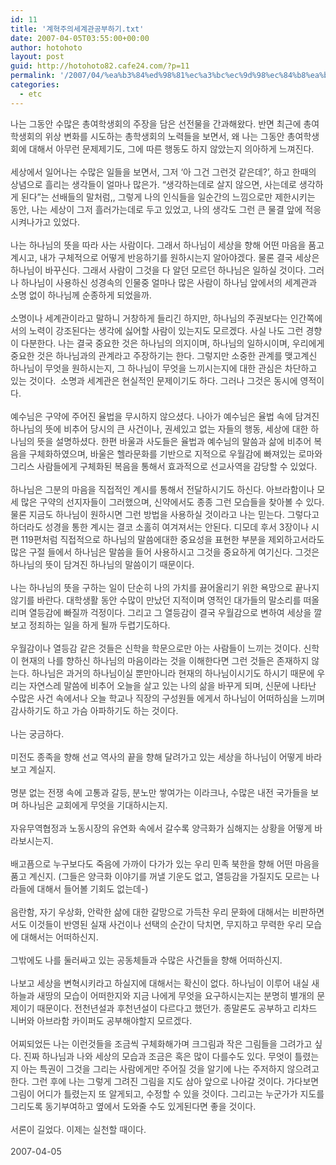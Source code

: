 ```yaml
---
id: 11
title: '계혁주의세계관공부하기.txt'
date: 2007-04-05T03:55:00+00:00
author: hotohoto
layout: post
guid: http://hotohoto82.cafe24.com/?p=11
permalink: '/2007/04/%ea%b3%84%ed%98%81%ec%a3%bc%ec%9d%98%ec%84%b8%ea%b3%84%ea%b4%80%ea%b3%b5%eb%b6%80%ed%95%98%ea%b8%b0txt/'
categories:
  - etc
---
```



<p>
  <span style="color: rgb(64, 64, 64); text-align: justify;">나는 그동안 수많은 총여학생회의 주장을 담은 선전물을 간과해왔다. 반면 최근에 총여학생회의 위상 변화를 시도하는 총학생회의 노력들을 보면서, 왜 나는 그동안 총여학생회에 대해서 아무런 문제제기도, 그에 따른 행동도 하지 않았는지 의아하게 느껴진다.&nbsp;</span><br style="color: rgb(64, 64, 64); text-align: justify;" /><br style="color: rgb(64, 64, 64); text-align: justify;" /><span style="color: rgb(64, 64, 64); text-align: justify;">세상에서 일어나는 수많은 일들을 보면서, 그저 &#8216;아 그건 그런것 같은데?&#8217;, 하고 한때의 상념으로 흘리는 생각들이 얼마나 많은가. &#8220;생각하는데로 살지 않으면, 사는데로 생각하게 된다&#8221;는 선배들의 말처럼,, 그렇게 나의 인식들을 일순간의 느낌으로만 제한시키는 동안, 나는 세상이 그저 흘러가는데로 두고 있었고, 나의 생각도 그런 큰 물결 앞에 적응시켜나가고 있었다.</span><br style="color: rgb(64, 64, 64); text-align: justify;" /><br style="color: rgb(64, 64, 64); text-align: justify;" /><span style="color: rgb(64, 64, 64); text-align: justify;">나는 하나님의 뜻을 따라 사는 사람이다. 그래서 하나님이 세상을 향해 어떤 마음을 품고 계시고, 내가 구체적으로 어떻게 반응하기를 원하시는지 알아야겠다. 물론 결국 세상은 하나님이 바꾸신다. 그래서 사람이 그것을 다 알던 모르던 하나님은 일하실 것이다. 그러나 하나님이 사용하신 성경속의 인물중 얼마나 많은 사람이 하나님 앞에서의 세계관과 소명 없이 하나님께 순종하게 되었을까.</span><br style="color: rgb(64, 64, 64); text-align: justify;" /><br style="color: rgb(64, 64, 64); text-align: justify;" /><span style="color: rgb(64, 64, 64); text-align: justify;">소명이나 세계관이라고 말하니 거창하게 들리긴 하지만, 하나님의 주권보다는 인간쪽에서의 노력이 강조된다는 생각에 싫어할 사람이 있는지도 모르겠다. 사실 나도 그런 경향이 다분한다. 나는 결국 중요한 것은 하나님의 의지이며, 하나님의 일하시이며, 우리에게 중요한 것은 하나님과의 관계라고 주장하기는 한다. 그렇지만 소중한 관계를 맺고계신 하나님이 무엇을 원하시는지, 그 하나님이 무엇을 느끼시는지에 대한 관심은 차단하고 있는 것이다.&nbsp; 소명과 세계관은 현실적인 문제이기도 하다. 그러나 그것은 동시에 영적이다.</span><br style="color: rgb(64, 64, 64); text-align: justify;" /><br style="color: rgb(64, 64, 64); text-align: justify;" /><span style="color: rgb(64, 64, 64); text-align: justify;">예수님은 구약에 주어진 율법을 무시하지 않으셨다. 나아가 예수님은 율법 속에 담겨진 하나님의 뜻에 비추어 당시의 큰 사건이나, 권세있고 없는 자들의 행동, 세상에 대한 하나님의 뜻을 설명하셨다. 한편 바울과 사도들은 율법과 예수님의 말씀과 삶에 비추어 복음을 구체화하였으며, 바울은 헬라문화를 기반으로 지적으로 우월감에 빠져있는 로마와 그리스 사람들에게 구체화된 복음을 통해서 효과적으로 선교사역을 감당할 수 있었다.</span><br style="color: rgb(64, 64, 64); text-align: justify;" /><br style="color: rgb(64, 64, 64); text-align: justify;" /><span style="color: rgb(64, 64, 64); text-align: justify;">하나님은 그분의 마음을 직접적인 계시를 통해서 전달하시기도 하신다. 아브라함이나 모세 많은 구약의 선지자들이 그러했으며, 신약에서도 종종 그런 모습들을 찾아볼 수 있다. 물론 지금도 하나님이 원하시면 그런 방법을 사용하실 것이라고 나는 믿는다. 그렇다고 하더라도 성경을 통한 계시는 결코 소홀히 여겨져서는 안된다. 디모데 후서 3장이나 시편 119편처럼 직접적으로 하나님의 말씀에대한 중요성을 표현한 부분을 제외하고서라도 많은 구절 들에서 하나님은 말씀을 들어 사용하시고 그것을 중요하게 여기신다. 그것은 하나님의 뜻이 담겨진 하나님의 말씀이기 때문이다.</span><br style="color: rgb(64, 64, 64); text-align: justify;" /><br style="color: rgb(64, 64, 64); text-align: justify;" /><span style="color: rgb(64, 64, 64); text-align: justify;">나는 하나님의 뜻을 구하는 일이 단순히 나의 가치를 끓어올리기 위한 욕망으로 끝나지 않기를 바란다. 대학생활 동안 수많이 만났던 지적이며 영적인 대가들의 말소리를 떠올리며 열등감에 빠질까 걱정이다. 그리고 그 열등감이 결국 우월감으로 변하여 세상을 깔보고 정죄하는 일을 하게 될까 두렵기도하다.</span><br style="color: rgb(64, 64, 64); text-align: justify;" /><br style="color: rgb(64, 64, 64); text-align: justify;" /><span style="color: rgb(64, 64, 64); text-align: justify;">우월감이나 열등감 같은 것들은 신학을 학문으로만 아는 사람들이 느끼는 것이다. 신학이 현재의 나를 향하신 하나님의 마음이라는 것을 이해한다면 그런 것들은 존재하지 않는다. 하나님은 과거의 하나님이실 뿐만아니라 현재의 하나님이시기도 하시기 때문에 우리는 자연스레 말씀에 비추어 오늘을 살고 있는 나의 삶을 바꾸게 되며, 신문에 나타난 수많은 사건 속에서나 오늘 학교나 직장의 구성원들 에게서 하나님이 어떠하심을 느끼며 감사하기도 하고 가슴 아파하기도 하는 것이다.</span><br style="color: rgb(64, 64, 64); text-align: justify;" /><br style="color: rgb(64, 64, 64); text-align: justify;" /><span style="color: rgb(64, 64, 64); text-align: justify;">나는 궁금하다.</span><br style="color: rgb(64, 64, 64); text-align: justify;" /><br style="color: rgb(64, 64, 64); text-align: justify;" /><span style="color: rgb(64, 64, 64); text-align: justify;">미전도 종족을 향해 선교 역사의 끝을 향해 달려가고 있는 세상을 하나님이 어떻게 바라보고 계실지.</span><br style="color: rgb(64, 64, 64); text-align: justify;" /><br style="color: rgb(64, 64, 64); text-align: justify;" /><span style="color: rgb(64, 64, 64); text-align: justify;">명분 없는 전쟁 속에 고통과 갈등, 분노만 쌓여가는 이라크나, 수많은 내전 국가들을 보며 하나님은 교회에게 무엇을 기대하시는지.</span><br style="color: rgb(64, 64, 64); text-align: justify;" /><br style="color: rgb(64, 64, 64); text-align: justify;" /><span style="color: rgb(64, 64, 64); text-align: justify;">자유무역협정과 노동시장의 유연화 속에서 갈수록 양극화가 심해지는 상황을 어떻게 바라보시는지.</span><br style="color: rgb(64, 64, 64); text-align: justify;" /><br style="color: rgb(64, 64, 64); text-align: justify;" /><span style="color: rgb(64, 64, 64); text-align: justify;">배고픔으로 누구보다도 죽음에 가까이 다가가 있는 우리 민족 북한을 향해 어떤 마음을 품고 계신지. (그들은 양극화 이야기를 꺼낼 기운도 없고, 열등감을 가질지도 모르는 나라들에 대해서 들어볼 기회도 없는데-)</span><br style="color: rgb(64, 64, 64); text-align: justify;" /><br style="color: rgb(64, 64, 64); text-align: justify;" /><span style="color: rgb(64, 64, 64); text-align: justify;">음란함, 자기 우상화, 안락한 삶에 대한 갈망으로 가득찬 우리 문화에 대해서는 비판하면서도 이것들이 반영된 실재 사건이나 선택의 순간이 닥치면, 무지하고 무력한 우리 모습에 대해서는 어떠하신지.</span><br style="color: rgb(64, 64, 64); text-align: justify;" /><br style="color: rgb(64, 64, 64); text-align: justify;" /><span style="color: rgb(64, 64, 64); text-align: justify;">그밖에도 나를 둘러싸고 있는 공동체들과 수많은 사건들을 향해 어떠하신지.</span><br style="color: rgb(64, 64, 64); text-align: justify;" /><br style="color: rgb(64, 64, 64); text-align: justify;" /><span style="color: rgb(64, 64, 64); text-align: justify;">나보고 세상을 변혁시키라고 하실지에 대해서는 확신이 없다. 하나님이 이루어 내실 새하늘과 새땅의 모습이 어떠한지와 지금 나에게 무엇을 요구하시는지는 분명히 별개의 문제이기 때문이다. 전천년설과 후천년설이 다르다고 했던가. 종말론도 공부하고 리차드 니버와 아브라함 카이퍼도 공부해야할지 모르겠다.</span><br style="color: rgb(64, 64, 64); text-align: justify;" /><br style="color: rgb(64, 64, 64); text-align: justify;" /><span style="color: rgb(64, 64, 64); text-align: justify;">어찌되었든 나는 이런것들을 조금씩 구체화해가며 크그림과 작은 그림들을 그려가고 싶다. 진짜 하나님과 나와 세상의 모습과 조금은 혹은 많이 다를수도 있다. 무엇이 틀렸는지 아는 특권이 그것을 그리는 사람에게만 주어질 것을 알기에 나는 주저하지 않으려고 한다. 그런 후에 나는 그렇게 그려진 그림을 지도 삼아 앞으로 나아갈 것이다. 가다보면 그림이 어디가 틀렸는지 또 알게되고, 수정할 수 있을 것이다. 그리고는 누군가가 지도를 그리도록 동기부여하고 옆에서 도와줄 수도 있게된다면 좋을 것이다.</span><br style="color: rgb(64, 64, 64); text-align: justify;" /><br style="color: rgb(64, 64, 64); text-align: justify;" /><span style="color: rgb(64, 64, 64); text-align: justify;">서론이 길었다. 이제는 실천할 때이다.</span><br style="color: rgb(64, 64, 64); text-align: justify;" /><br style="color: rgb(64, 64, 64); text-align: justify;" /><span style="color: rgb(64, 64, 64); text-align: justify;">2007-04-05</span>
</p>

